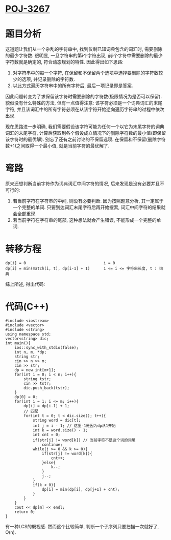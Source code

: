 # [POJ-3267](http://poj.org/problem?id=3267)
# 题目分析
这道题让我们从一个杂乱的字符串中, 找到仅剩已知词典包含的词汇时, 需要删除的最少字符数. 很明显, 一旦字符串的第i个字符出现, 前i个字符中需要删除的最少字符数就是确定的, 符合动态规划的特性.
因此得出如下思路:

1. 对字符串中的每一个字符, 在保留和不保留两个选项中选择要删除的字符数较少的选项, 并记录删除的字符数.
2. 以此方式遍历字符串中的所有字符后, 最后一项记录即是答案.

因此问题转变为了求保留该字符时需要删除的字符数(极限情况为是否可以保留). 貌似没有什么特殊的方法, 但有一点值得注意: 该字符必须是一个词典词汇的末尾字符, 并且该词汇中的所有字符必须在从该字符开始逆向遍历字符串的过程中依次出现.

现在思路进一步明确, 我们需要假设该字符可能为任何一个以它为末尾字符的词典词汇的末尾字符, 计算后获取到各个假设成立情况下的删除字符数的最小值(即保留该字符时的最优解). 别忘了还有之前讨论的不保留选项. 在保留和不保留(删除字符数+1)之间取得一个最小值, 就是当前字符的最优解了.

# 弯路
原来还想判断当前字符作为词典词汇中间字符的情况, 后来发现是没有必要并且不可行的:

1. 若当前字符在字符串的中间, 则没有必要判断. 因为按照题意分析, 其一定属于一个完整的单词. 只要到达词汇末尾字符后再开始搜索, 词汇中间字符的结果就会全部重现.
2. 若当前字符在字符串的尾部, 这种想法就会产生错误, 不能形成一个完整的单词.

# 转移方程
```
dp[i] = 0                                  i = 0
dp[i] = min(match(i, t), dp[i-1] + 1)      1 <= i <= 字符串长度, t : 词典
```

综上所述, 得出代码:

# 代码(C++)
```
#include <iostream>
#include <vector>
#include <string>
using namespace std;
vector<string> dic;
int main(){
	ios::sync_with_stdio(false);
	int n, m, *dp;
	string str;
	cin >> n >> m;
	cin >> str;
	dp = new int[m+1];
	for(int i = 0; i < n; i++){
		string tstr;
		cin >> tstr;
		dic.push_back(tstr);
	}
	dp[0] = 0;
	for(int i = 1; i <= m; i++){
		dp[i] = dp[i-1] + 1;
		// 匹配
		for(int t = 0; t < dic.size(); t++){
			string word = dic[t];
			int j = i - 1; // 这里-1是因为dp从1开始
			int k = word.size() - 1;
			int cnt = 0;
			if(str[j] != word[k]) // 当前字符不是这个词的词尾
				continue;
			while(j >= 0 && k >= 0){
				if(str[j] != word[k]){
					cnt++;
				}else{
					k--;
				}
				j--;
			}
			if(k < 0){
				dp[i] = min(dp[i], dp[j+1] + cnt);
			}
		}
	}
	cout << dp[m] << endl;
	return 0;
}
```

有一种LCS的既视感. 然而这个比较简单, 判断一个子序列只要扫描一次就好了, O(n).

